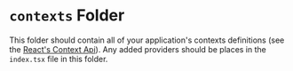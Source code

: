# `contexts` Folder

This folder should contain all of your application's contexts definitions (see the [React's Context Api](https://reactjs.org/docs/context.html)). Any added providers should be places in the `index.tsx` file in this folder.